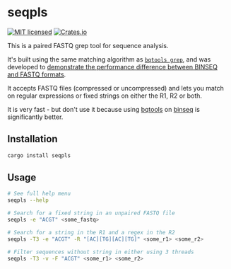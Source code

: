 # seqpls

[![MIT licensed](https://img.shields.io/badge/license-MIT-blue.svg)](./LICENSE.md)
[![Crates.io](https://img.shields.io/crates/d/seqpls?color=orange&label=crates.io)](https://crates.io/crates/seqpls)

This is a paired FASTQ grep tool for sequence analysis.

It's built using the same matching algorithm as [`bqtools grep`](https://github.com/arcinstitute/bqtools), and was developed to [demonstrate the performance difference between BINSEQ and FASTQ formats](https://noamteyssier.github.io/2025-04-20/).

It accepts FASTQ files (compressed or uncompressed) and lets you match on regular expressions or fixed strings on either the R1, R2 or both.

It is very fast - but don't use it because using [bqtools](https://github.com/arcinstitute/bqtools) on [binseq](https://github.com/arcinstitute/binseq) is significantly better.

## Installation

```bash
cargo install seqpls
```

## Usage

```bash
# See full help menu
seqpls --help

# Search for a fixed string in an unpaired FASTQ file
seqpls -e "ACGT" <some_fastq>

# Search for a string in the R1 and a regex in the R2
seqpls -T3 -e "ACGT" -R "[AC][TG][AC][TG]" <some_r1> <some_r2>

# Filter sequences without string in either using 3 threads
seqpls -T3 -v -F "ACGT" <some_r1> <some_r2>
```
